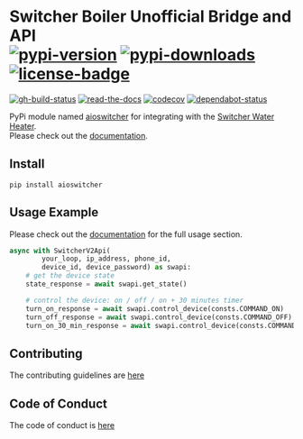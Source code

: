 # Switcher Boiler Unofficial Bridge and API</br>[![pypi-version]][11] [![pypi-downloads]][11] [![license-badge]][4]

[![gh-build-status]][7] [![read-the-docs]][8] [![codecov]][3] [![dependabot-status]][1]

PyPi module named [aioswitcher][11] for integrating with the [Switcher Water Heater](https://www.switcher.co.il/).</br>
Please check out the [documentation][8].

## Install

```shell
pip install aioswitcher
```

## Usage Example

Please check out the [documentation][8] for the full usage section.

```python
async with SwitcherV2Api(
        your_loop, ip_address, phone_id,
        device_id, device_password) as swapi:
    # get the device state
    state_response = await swapi.get_state()

    # control the device: on / off / on + 30 minutes timer
    turn_on_response = await swapi.control_device(consts.COMMAND_ON)
    turn_off_response = await swapi.control_device(consts.COMMAND_OFF)
    turn_on_30_min_response = await swapi.control_device(consts.COMMAND_ON, '30')
```

## Contributing

The contributing guidelines are [here](.github/CONTRIBUTING.md)

## Code of Conduct

The code of conduct is [here](.github/CODE_OF_CONDUCT.md)

<!-- Real Links -->
[1]: https://dependabot.com
[2]: https://github.com/TomerFi/aioswitcher/releases
[3]: https://codecov.io/gh/TomerFi/aioswitcher
[4]: https://github.com/TomerFi/aioswitcher
[7]: https://github.com/TomerFi/aioswitcher/actions?query=workflow%3ABuild
[8]: https://aioswitcher.tomfi.info/
[11]: https://pypi.org/project/aioswitcher
<!-- Badges Links -->
[codecov]: https://codecov.io/gh/TomerFi/aioswitcher/graph/badge.svg
[dependabot-status]: https://api.dependabot.com/badges/status?host=github&repo=TomerFi/aioswitcher
[gh-build-status]: https://github.com/TomerFi/aioswitcher/workflows/Build/badge.svg
[license-badge]: https://img.shields.io/github/license/tomerfi/aioswitcher
[pypi-downloads]: https://img.shields.io/pypi/dm/aioswitcher.svg?logo=pypi&color=1082C2
[pypi-version]: https://img.shields.io/pypi/v/aioswitcher?logo=pypi
[read-the-docs]: https://readthedocs.org/projects/aioswitcher/badge/?version=stable
